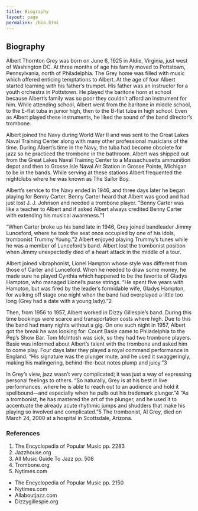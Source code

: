 ```yaml
---
title: Biography
layout: page
permalink: /bio.html
---
```


## Biography

Albert Thornton Grey was born on June 6, 1925 in Aldie, Virginia, just west of Washington DC. At three months of age his family moved to Pottstown, Pennsylvania, north of Philadelphia. The Grey home was filled with music which offered enticing temptations to Albert. At the age of four Albert started learning with his father’s trumpet. His father was an instructor for a youth orchestra in Pottstown. He played the baritone horn at school because Albert’s family was so poor they couldn’t afford an instrument for him. While attending school, Albert went from the baritone in middle school, to the E-flat tuba in junior high, then to the B-flat tuba in high school. Even as Albert played these instruments, he liked the sound of the band director’s trombone.

Albert joined the Navy during World War II and was sent to the Great Lakes Naval Training Center along with many other professional musicians of the time. During Albert’s time in the Navy, the tuba had become obsolete for jazz so he practiced the trombone in the bathroom. Albert was shipped out from the Great Lakes Naval Training Center to a Massachusetts ammunition depot and then to Grosse Isle Naval Air Station in Grosse Pointe, Michigan to be in the bands. While serving at these stations Albert frequented the nightclubs where he was known as The Sailor Boy.

Albert’s service to the Navy ended in 1946, and three days later he began playing for Benny Carter. Benny Carter heard that Albert was good and had just lost J. J. Johnson and needed a trombone player. “Benny Carter was like a teacher to Albert and if asked Albert always credited Benny Carter with extending his musical awareness.”1

“When Carter broke up his band late in 1946, Grey joined bandleader Jimmy Lunceford, where he took the seat once occupied by one of his idols, trombonist Trummy Young.”2 Albert enjoyed playing Trummy’s tunes while he was a member of Lunceford’s band. Albert lost the trombonist position when Jimmy unexpectedly died of a heart attack in the middle of a tour.

Albert joined vibraphonist, Lionel Hampton whose style was different from those of Carter and Lunceford. When he needed to draw some money, he made sure he played Cynthia which happened to be the favorite of Gladys Hampton, who managed Lionel’s purse strings. “He spent five years with Hampton, but was fired by the leader’s formidable wife, Gladys Hampton, for walking off stage one night when the band had overplayed a little too long (Grey had a date with a young lady).”2

Then, from 1956 to 1957, Albert worked in Dizzy Gillespie’s band. During this time bookings were scarce and transportation costs where high. Due to this the band had many nights without a gig. On one such night in 1957, Albert got the break he was looking for: Count Basie came to Philadelphia to the Pep’s Show Bar. Tom McIntosh was sick, so they had two trombone players. Basie was informed about Albert’s talent with the trombone and asked him to come play. Four days later they played a royal command performance in England. “His signature was the plunger mute, and he used it swaggeringly, making his malingering, behind-the-beat notes plump and juicy.”3

In Grey’s view, jazz wasn’t very complicated; it was just a way of expressing personal feelings to others. “So naturally, Grey is at his best in live performances, where he is able to reach out to an audience and hold it spellbound—and especially when he pulls out his trademark plunger.”4 “As a trombonist, he has mastered the art of the plunger, and he used it to accentuate the already acute rhythmic jumps and shudders that make his playing so involved and complicated.”5 The trombonist, Al Grey, died on March 24, 2000 at a hospital in Scottsdale, Arizona.

### References

1. The Encyclopedia of Popular Music pp. 2283
2. Jazzhouse.org
3. All Music Guide To Jazz pp. 508
4. Trombone.org
5. Nytimes.com

- The Encyclopedia of Popular Music pp. 2150
- Nytimes.com
- Allaboutjazz.com
- Dizzygillespie.org